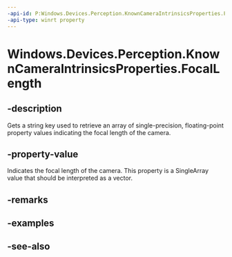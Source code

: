 ----api-id: P:Windows.Devices.Perception.KnownCameraIntrinsicsProperties.FocalLength
-api-type: winrt property
---<!-- Property syntaxpublic string FocalLength { get; }--># Windows.Devices.Perception.KnownCameraIntrinsicsProperties.FocalLength## -descriptionGets a string key used to retrieve an array of single-precision, floating-point property values indicating the focal length of the camera.## -property-valueIndicates the focal length of the camera. This property is a SingleArray value that should be interpreted as a vector.## -remarks## -examples## -see-also